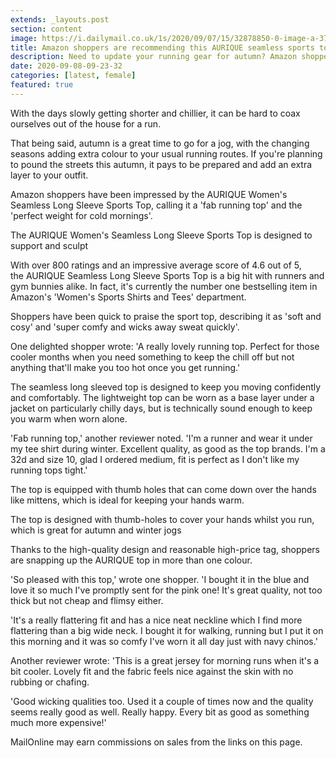 ```yaml
---
extends: _layouts.post
section: content
image: https://i.dailymail.co.uk/1s/2020/09/07/15/32878850-0-image-a-37_1599488658571.jpg 
title: Amazon shoppers are recommending this AURIQUE seamless sports top for cool autumn runs  
description: Need to update your running gear for autumn? Amazon shoppers have been impressed with the AURIQUE Womens Seamless Long Sleeve Sports Top,calling it a fab running top. 
date: 2020-09-08-09-23-32 
categories: [latest, female] 
featured: true 
--- 
```

With the days slowly getting shorter and chillier, it can be hard to coax ourselves out of the house for a run. 

That being said, autumn is a great time to go for a jog, with the changing seasons adding extra colour to your usual running routes. If you're planning to pound the streets this autumn, it pays to be prepared and add an extra layer to your outfit.

Amazon shoppers have been impressed by the AURIQUE Women's Seamless Long Sleeve Sports Top, calling it a 'fab running top' and the 'perfect weight for cold mornings'.

The AURIQUE Women's Seamless Long Sleeve Sports Top is designed to support and sculpt 

With over 800 ratings and an impressive average score of 4.6 out of 5, the AURIQUE Seamless Long Sleeve Sports Top is a big hit with runners and gym bunnies alike. In fact, it's currently the number one bestselling item in Amazon's 'Women's Sports Shirts and Tees' department. 

Shoppers have been quick to praise the sport top, describing it as 'soft and cosy' and 'super comfy and wicks away sweat quickly'.

One delighted shopper wrote: 'A really lovely running top. Perfect for those cooler months when you need something to keep the chill off but not anything that'll make you too hot once you get running.'

The seamless long sleeved top is designed to keep you moving confidently and comfortably. The lightweight top can be worn as a base layer under a jacket on particularly chilly days, but is technically sound enough to keep you warm when worn alone.  

'Fab running top,' another reviewer noted. 'I'm a runner and wear it under my tee shirt during winter. Excellent quality, as good as the top brands. I'm a 32d and size 10, glad I ordered medium, fit is perfect as I don't like my running tops tight.'

The top is equipped with thumb holes that can come down over the hands like mittens, which is ideal for keeping your hands warm. 

The top is designed with thumb-holes to cover your hands whilst you run, which is great for autumn and winter jogs

Thanks to the high-quality design and reasonable high-price tag, shoppers are snapping up the AURIQUE top in more than one colour. 

'So pleased with this top,' wrote one shopper. 'I bought it in the blue and love it so much I've promptly sent for the pink one! It's great quality, not too thick but not cheap and flimsy either. 

'It's a really flattering fit and has a nice neat neckline which I find more flattering than a big wide neck. I bought it for walking, running but I put it on this morning and it was so comfy I've worn it all day just with navy chinos.'

Another reviewer wrote: 'This is a great jersey for morning runs when it's a bit cooler. Lovely fit and the fabric feels nice against the skin with no rubbing or chafing. 

'Good wicking qualities too. Used it a couple of times now and the quality seems really good as well. Really happy. Every bit as good as something much more expensive!' 

MailOnline may earn commissions on sales from the links on this page.     


